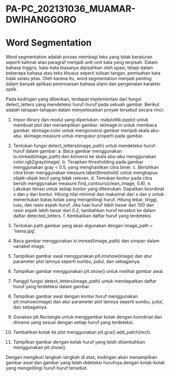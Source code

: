 # PA-PC_202131036_MUAMAR-DWIHANGGORO

# Word Segmentation 

Word segmentation adalah proses membagi teks yang tidak beraturan seperti kalimat atau paragraf menjadi unit-unit kata yang terpisah. Dalam bahasa Inggris, kata-kata biasanya dipisahkan oleh spasi, tetapi dalam beberapa bahasa atau teks khusus seperti tulisan tangan, pemisahan kata tidak selalu jelas. Oleh karena itu, word segmentation menjadi penting dalam banyak aplikasi pemrosesan bahasa alami dan pengenalan karakter optik.

Pada kodingan yang diberikan, terdapat implementasi dari fungsi detect_letters yang mendeteksi huruf-huruf pada sebuah gambar. Berikut adalah tahapan-tahapan dalam menyelesaikan proyek tersebut secara rinci:

1) Impor library dan modul yang diperlukan:
    matplotlib.pyplot untuk membuat plot dan menampilkan gambar.
    skimage.io untuk membaca gambar.
    skimage.color untuk mengonversi gambar menjadi skala abu-abu.
    skimage.measure untuk mengukur properti pada gambar.

2) Tentukan fungsi detect_letters(image_path) untuk mendeteksi huruf-huruf dalam gambar:
    a. Baca gambar menggunakan io.imread(image_path) dan konversi ke skala abu-abu menggunakan color.rgb2gray(image).
    b. Terapkan thresholding pada gambar menggunakan gray < 0.5, yang menghasilkan citra biner.
    c. Bersihkan citra biner menggunakan measure.label(threshold) untuk menghapus objek-objek kecil yang tidak relevan.
    d. Temukan kontur pada citra bersih menggunakan measure.find_contours(clean_image, 0.8).
    e. Lakukan iterasi untuk setiap kontur yang ditemukan:
        Dapatkan koordinat x dan y dari kontur.
        Hitung nilai minimal dan maksimal dari x dan y untuk menentukan batas kotak yang mengelilingi huruf.
        Hitung lebar, tinggi, luas, dan rasio aspek huruf.
        Jika luas huruf lebih besar dari 100 dan rasio aspek lebih besar dari 0.2, tambahkan huruf tersebut ke dalam daftar detected_letters.
    f. Kembalikan daftar huruf yang terdeteksi.
   
3) Tentukan path gambar yang akan digunakan dengan image_path = 'nama.jpg'.

4) Baca gambar menggunakan io.imread(image_path) dan simpan dalam variabel image.

5) Tampilkan gambar awal menggunakan plt.imshow(image) dan atur parameter plot lainnya seperti sumbu, judul, dan sebagainya.

6) Tampilkan gambar menggunakan plt.show() untuk melihat gambar awal.

7) Panggil fungsi detect_letters(image_path) untuk mendapatkan daftar huruf yang terdeteksi dalam gambar.

8) Tampilkan gambar awal dengan kontur huruf menggunakan plt.imshow(image) dan atur parameter plot lainnya seperti sumbu, judul, dan sebagainya.

9) Gunakan plt.Rectangle untuk menggambar kotak dengan koordinat dan dimensi yang sesuai dengan setiap huruf yang terdeteksi.

10) Tambahkan kotak ke plot menggunakan plt.gca().add_patch(rect).

11) Tampilkan gambar dengan kotak huruf yang telah ditambahkan menggunakan plt.show().

Dengan mengikuti langkah-langkah di atas, kodingan akan menampilkan gambar awal dan gambar yang telah dideteksi hurufnya dengan kotak-kotak yang mengelilingi huruf-huruf tersebut.
